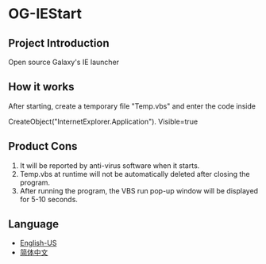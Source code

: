 # OG-IEStart
## Project Introduction
Open source Galaxy's IE launcher

## How it works
After starting, create a temporary file "Temp.vbs" and enter the code inside
  
CreateObject("InternetExplorer.Application"). Visible=true

## Product Cons
1. It will be reported by anti-virus software when it starts.
2. Temp.vbs at runtime will not be automatically deleted after closing the program.
3. After running the program, the VBS run pop-up window will be displayed for 5-10 seconds.

## Language
- [English-US](Readme/en-us.md)
- [简体中文](readme.md)
